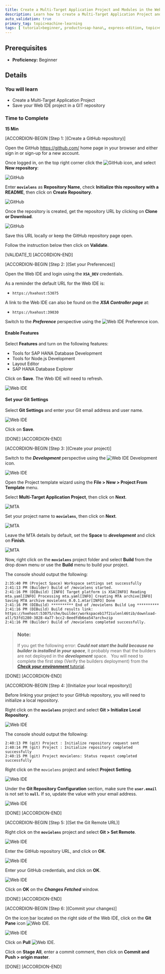 ```yaml
---
title: Create a Multi-Target Application Project and Modules in the Web IDE
description: Learn how to create a Multi-Target Application Project and link it to your GitHub repository
auto_validation: true
primary_tag: topic>machine-learning
tags: [ tutorial>beginner, products>sap-hana\, express-edition, topic>machine-learning ]
---
```


## Prerequisites
 - **Proficiency:** Beginner

## Details
### You will learn

- Create a Multi-Target Application Project
- Save your Web IDE project in a GIT repository


### Time to Complete
**15 Min**

[ACCORDION-BEGIN [Step 1: ](Create a GitHub repository)]

Open the GitHub <https://github.com/> home page in your browser and either sign in or sign-up for a new account.

Once logged in, on the top right corner click the ![GitHub](00-github-plus.png) icon, and select **New repository**:

![GitHub](01-01.png)

Enter **`movielens`** as **Repository Name**, check **Initialize this repository with a README**, then click on **Create Repository**.

![GitHub](01-02.png)

Once the repository is created, get the repository URL by clicking on **Clone or Download**.

![GitHub](01-03.png)

Save this URL locally or keep the GitHub repository page open.

Follow the instruction below then click on **Validate**.

[VALIDATE_1]
[ACCORDION-END]

[ACCORDION-BEGIN [Step 2: ](Set your Preferences)]

Open the Web IDE and login using the **`XSA_DEV`** credentials.

As a reminder the default URL for the Web IDE is:

 - `https://hxehost:53075`

A link to the Web IDE can also be found on the ***XSA Controller page*** at:

 - `https://hxehost:39030`

Switch to the ***Preference*** perspective using the ![Web IDE Preference](00-preference.png) icon.

#### Enable Features

Select **Features** and turn on the following features:

 - Tools for SAP HANA Database Development
 - Tools for Node.js Development
 - Layout Editor
 - SAP HANA Database Explorer

Click on **Save**. The Web IDE will need to refresh.

![Web IDE](02-01.png)

#### Set your Git Settings

Select **Git Settings** and enter your Git email address and user name.

![Web IDE](02-02.png)

Click on **Save**.

[DONE]
[ACCORDION-END]

[ACCORDION-BEGIN [Step 3: ](Create your project)]

Switch to the ***Development*** perspective using the ![Web IDE Development](00-development.png) icon.

![Web IDE](03-01.png)

Open the Project template wizard using the **File > New > Project From Template** menu.

Select **Multi-Target Application Project**, then click on **Next**.

![MTA](03-02.png)

Set your project name to **`movielens`**, then click on **Next**.

![MTA](03-03.png)

Leave the MTA details by default, set the **Space** to ***development*** and click on **Finish**.

![MTA](03-04.png)

Now, right click on the **`movielens`** project folder and select **Build** from the drop down menu or use the **Build** menu to build your project.

The console should output the following:

```
2:35:40 PM (Project Space) Workspace settings set successfully
2:41:13 PM (Builder) Build of /movielens started.
2:41:16 PM (DIBuild) [INFO] Target platform is XSA[INFO] Reading mta.yaml[INFO] Processing mta.yaml[INFO] Creating MTA archive[INFO] Saving MTA archive movielens_0.0.1.mtar[INFO] Done
2:41:16 PM (DIBuild) ********** End of /movielens Build Log **********
2:41:16 PM (DIBuild) Build results link: https://hxehost:53075/che/builder/workspaceb17f2iulenl46tib/download-all/53fd1280-3828-4a77-bcc2-8eedfdb6ea54?arch=zip
2:41:16 PM (Builder) Build of /movielens completed successfully.
```

> ### **Note:**
>If you get the following error: ***Could not start the build because no builder is installed in your space***, it probably mean that the builders are not deployed in the ***development*** space.
>&nbsp;
>You will need to complete the first step (Verify the builders deployment) from the [***Check your environment*** tutorial](../hxe-aa-movielens-01/hxe-aa-movielens-01.md).

[DONE]
[ACCORDION-END]

[ACCORDION-BEGIN [Step 4: ](Initialize your local repository)]

Before linking your project to your GitHub repository, you will need to initialize a local repository.

Right click on the **`movielens`** project and select **Git > Initialize Local Repository**.

![Web IDE](04-01.png)

The console should output the following:

```
2:40:13 PM (git) Project : Initialize repository request sent
2:40:14 PM (git) Project : Initialize repository completed successfully
2:40:15 PM (git) Project movielens: Status request completed successfully
```

Right click on the `movielens` project and select **Project Setting**.

![Web IDE](04-02.png)

Under the **Git Repository Configuration** section, make sure the **`user.email`** is not set to **`null`**. If so, update the value with your email address.

![Web IDE](04-03.png)

[DONE]
[ACCORDION-END]

[ACCORDION-BEGIN [Step 5: ](Set the Git Remote URL)]

Right click on the **`movielens`** project and select **Git > Set Remote**.

![Web IDE](05-01.png)

Enter the GitHub repository URL, and click on **OK**.

![Web IDE](05-02.png)

Enter your GitHub credentials, and click on **OK**.

![Web IDE](05-03.png)

Click on **OK** on the ***Changes Fetched*** window.

[DONE]
[ACCORDION-END]

[ACCORDION-BEGIN [Step 6: ](Commit your changes)]

On the icon bar located on the right side of the Web IDE, click on the **Git Pane** icon ![Web IDE](00-webide-git.png).

![Web IDE](06-01.png)

Click on **Pull** ![Web IDE](00-webide-git-pull.png).

Click on **Stage All**, enter a commit comment, then click on **Commit and Push > origin master**.

[DONE]
[ACCORDION-END]

